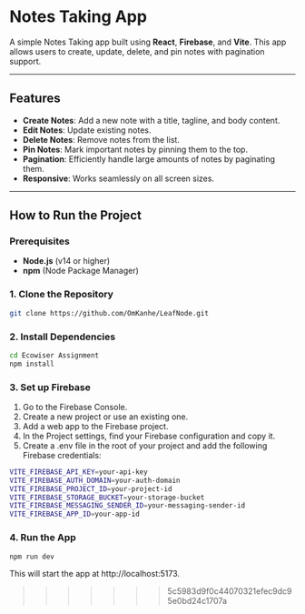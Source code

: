 # Notes Taking App

A simple Notes Taking app built using **React**, **Firebase**, and **Vite**. This app allows users to create, update, delete, and pin notes with pagination support.

---

## Features

- **Create Notes**: Add a new note with a title, tagline, and body content.
- **Edit Notes**: Update existing notes.
- **Delete Notes**: Remove notes from the list.
- **Pin Notes**: Mark important notes by pinning them to the top.
- **Pagination**: Efficiently handle large amounts of notes by paginating them.
- **Responsive**: Works seamlessly on all screen sizes.

---

## How to Run the Project

### Prerequisites

- **Node.js** (v14 or higher)
- **npm** (Node Package Manager)

### 1. Clone the Repository

```bash
git clone https://github.com/OmKanhe/LeafNode.git
```
### 2. Install Dependencies

```bash
cd Ecowiser Assignment
npm install
```

### 3. Set up Firebase

1. Go to the Firebase Console.
2. Create a new project or use an existing one.
3. Add a web app to the Firebase project.
4. In the Project settings, find your Firebase configuration and copy it.
5. Create a .env file in the root of your project and add the following Firebase credentials:

```bash
VITE_FIREBASE_API_KEY=your-api-key
VITE_FIREBASE_AUTH_DOMAIN=your-auth-domain
VITE_FIREBASE_PROJECT_ID=your-project-id
VITE_FIREBASE_STORAGE_BUCKET=your-storage-bucket
VITE_FIREBASE_MESSAGING_SENDER_ID=your-messaging-sender-id
VITE_FIREBASE_APP_ID=your-app-id
```

 ### 4. Run the App
```bash
npm run dev
```
This will start the app at http://localhost:5173.
>>>>>>> 5c5983d9f0c44070321efec9dc95e0bd24c1707a



